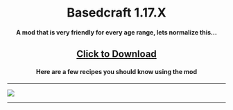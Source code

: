 <h1 align="center">Basedcraft 1.17.X</h1>
<h4 align="center">A mod that is very friendly for every age range, lets normalize this...</h4>
<h2 align="center"><a href="https://github.com/Sneedsberg/Basedcraft/releases/download/Release/Sneedsberg.jar" download>Click to Download</a></h2>
<h4 align="center">Here are a few recipes you should know using the mod</h4>
<hr>
<img src="https://raw.githubusercontent.com/">
<hr>
